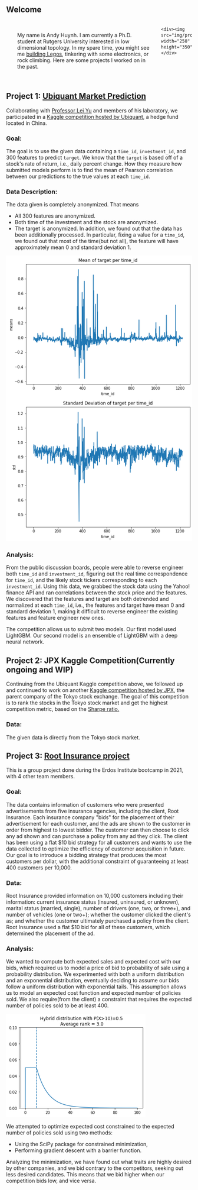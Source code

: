 <style>
.flex-container {
  display: flex;
}

.flex-container > div {
  margin: 10px;
  padding: 20px;
}
</style>

## Welcome
<div class="flex-container">
	<div>My name is Andy Huynh. I am currently a Ph.D. student at Rutgers University interested in low dimensional topology. In my spare time, you might see me <a href="img/IMG_20210930_201750.jpg">building Legos</a>, tinkering with some electronics, or rock climbing. Here are some projects I worked on in the past.
	</div>
	
	<div><img src="img/profile.jpg" width="250" height="350">
	</div>
</div> 


## Project 1: [Ubiquant Market Prediction](https://github.com/andyhuynh92/Ubiquant-Comp)

Collaborating with [Professor Lei Yu](https://alcoholstudies.rutgers.edu/people/faculty/lei-yu/) and members of his laboratory, we participated in a [Kaggle competition hosted by Ubiquant](https://www.kaggle.com/competitions/ubiquant-market-prediction), a hedge fund located in China. 

### Goal: 

The goal is to use the given data containing a `time_id`, `investment_id`, and 300 features to predict `target`. We know that the `target` is based off of a stock's rate of return, i.e., daily percent change. How they measure how submitted models perform is to find the mean of Pearson correlation between our predictions to the true values at each `time_id`. 

### Data Description: 

The data given is completely anonymized. That means
- All 300 features are anonymized. 
- Both time of the investment and the stock are anonymized. 
- The target is anonymized. 
In addition, we found out that the data has been additionally processed. In particular, fixing a value for a `time_id`, we found out that most of the time(but not all), the feature will have approximately mean 0 and standard deviation 1.

<p align="center">
	<img src="img/meanstd.png">
</p>

### Analysis:

From the public discussion boards, people were able to reverse engineer both `time_id` and `investment_id`, figuring out the real time correspondence for `time_id`, and the likely stock tickers corresponding to each `investment_id`. Using this data, we grabbed the stock data using the Yahoo! finance API and ran correlations between the stock price and the features. We discovered that the features and target are both detrended and normalized at each `time_id`, i.e., the features and target have mean 0 and standard deviation 1, making it difficult to reverse engineer the existing features and feature engineer new ones.

The competition allows us to submit two models. Our first model used LightGBM. Our second model is an ensemble of LightGBM with a deep neural network.

## Project 2: JPX Kaggle Competition(Currently ongoing and WIP)

Continuing from the Ubiquant Kaggle competition above, we followed up and continued to work on another [Kaggle competition hosted by JPX](https://www.kaggle.com/competitions/jpx-tokyo-stock-exchange-prediction), the parent company of the Tokyo stock exchange. The goal of this competition is to rank the stocks in the Tokyo stock market and get the highest competition metric, based on the [Sharpe ratio.](https://en.wikipedia.org/wiki/Sharpe_ratio)

### Data:
The given data is directly from the Tokyo stock market. 


## Project 3: [Root Insurance project](https://github.com/gedwards09/Root-it)

This is a group project done during the Erdos Institute bootcamp in 2021, with 4 other team members.

### Goal:

The data contains information of customers who were presented advertisements from five insurance agencies, including the client, Root Insurance. Each insurance company "bids" for the placement of their advertisement for each customer, and the ads are shown to the customer in order from highest to lowest bidder. The customer can then choose to click any ad shown and can purchase a policy from any ad they click. The client has been using a flat \$10 bid strategy for all customers and wants to use the data collected to optimize the efficiency of customer acquisition in future. Our goal is to introduce a bidding strategy that produces the most customers per dollar, with the additional constraint of guaranteeing at least 400 customers per 10,000.

### Data:

Root Insurance provided information on 10,000 customers including their information: current insurance status (insured, uninsured, or unknown), marital status (married, single), number of drivers (one, two, or three+), and number of vehicles (one or two+); whether the customer clicked the client's as; and whether the customer ultimately purchased a policy from the client. Root Insurance used a flat \$10 bid for all of these customers, which determined the placement of the ad.

### Analysis:

We wanted to compute both expected sales and expected cost with our bids, which required us to model a price of bid to probability of sale using a probability distribution. We experimented with both a uniform distribution and an exponential distribution, eventually deciding to assume our bids follow a uniform distribution with exponential tails. This assumption allows us to model an expected cost function and expected number of policies sold. We also require(from the client) a constraint that requires the expected number of policies sold to be at least 400. 

![](img/hybriddistribution.png)

We attempted to optimize expected cost constrained to the expected number of policies sold using two methods:
- Using the SciPy package for constrained minimization,
- Performing gradient descent with a barrier function.

Analyzing the minimization, we have found out what traits are highly desired by other companies, and we bid contrary to the competitors, seeking out less desired candidates. This means that we bid higher when our competition bids low, and vice versa. 
